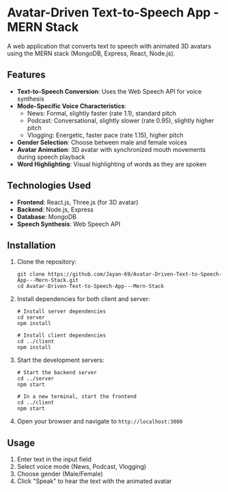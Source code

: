 # Avatar-Driven Text-to-Speech App - MERN Stack

A web application that converts text to speech with animated 3D avatars using the MERN stack (MongoDB, Express, React, Node.js).

## Features

- **Text-to-Speech Conversion**: Uses the Web Speech API for voice synthesis
- **Mode-Specific Voice Characteristics**:
  - News: Formal, slightly faster (rate 1.1), standard pitch
  - Podcast: Conversational, slightly slower (rate 0.95), slightly higher pitch
  - Vlogging: Energetic, faster pace (rate 1.15), higher pitch
- **Gender Selection**: Choose between male and female voices
- **Avatar Animation**: 3D avatar with synchronized mouth movements during speech playback
- **Word Highlighting**: Visual highlighting of words as they are spoken

## Technologies Used

- **Frontend**: React.js, Three.js (for 3D avatar)
- **Backend**: Node.js, Express
- **Database**: MongoDB
- **Speech Synthesis**: Web Speech API

## Installation

1. Clone the repository:
   ```
   git clone https://github.com/Jayan-69/Avatar-Driven-Text-to-Speech-App---Mern-Stack.git
   cd Avatar-Driven-Text-to-Speech-App---Mern-Stack
   ```

2. Install dependencies for both client and server:
   ```
   # Install server dependencies
   cd server
   npm install

   # Install client dependencies
   cd ../client
   npm install
   ```

3. Start the development servers:
   ```
   # Start the backend server
   cd ../server
   npm start

   # In a new terminal, start the frontend
   cd ../client
   npm start
   ```

4. Open your browser and navigate to `http://localhost:3000`

## Usage

1. Enter text in the input field
2. Select voice mode (News, Podcast, Vlogging)
3. Choose gender (Male/Female)
4. Click "Speak" to hear the text with the animated avatar
